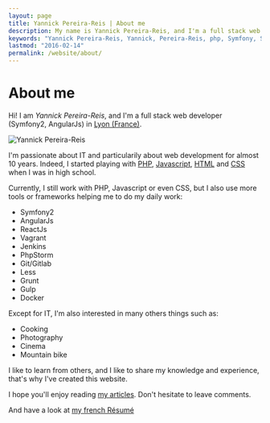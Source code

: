 ```yaml
---
layout: page
title: Yannick Pereira-Reis | About me
description: My name is Yannick Pereira-Reis, and I'm a full stack web developer in Lyon (France).
keywords: "Yannick Pereira-Reis, Yannick, Pereira-Reis, php, Symfony, Symfony2, AngularJs, Docker, Vagrant, Elasticsearch, Lyon"
lastmod: "2016-02-14"
permalink: /website/about/
---
```

# About me

Hi! I am *Yannick Pereira-Reis*, and I'm a full stack web developer (Symfony2, AngularJs) in [Lyon (France)](http://www.lyon.fr/page/accueil.html).

<img class="img-center" src="../../assets/images/avatar.png" alt="Yannick Pereira-Reis">

I'm passionate about IT and particularily about web development for almost 10 years.
Indeed, I started playing with [PHP](http://php.net/),
[Javascript](http://fr.wikipedia.org/wiki/JavaScript),
[HTML](http://fr.wikipedia.org/wiki/Hypertext_Markup_Language)
and [CSS](http://en.wikipedia.org/wiki/Cascading_Style_Sheets) when I was in high school.

Currently, I still work with PHP, Javascript or even CSS, but I also use more tools or frameworks helping me to do my daily work:

* Symfony2
* AngularJs
* ReactJs
* Vagrant
* Jenkins
* PhpStorm
* Git/Gitlab
* Less
* Grunt
* Gulp
* Docker

Except for IT, I'm also interested in many others things such as:

* Cooking
* Photography
* Cinema
* Mountain bike

I like to learn from others, and I like to share my knowledge and experience, that's why I've created this website.

I hope you'll enjoy reading [my articles](/). Don't hesitate to leave comments.

And have a look at [my french Résumé](/website/resume)
